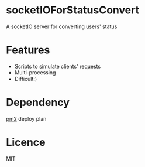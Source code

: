 # socketIOForStatusConvert
A socketIO server for converting users' status
# Features
- Scripts to simulate clients' requests
- Multi-processing
- Difficult:)
# Dependency
[pm2](https://github.com/Unitech/pm2) deploy plan
# Licence
MIT
